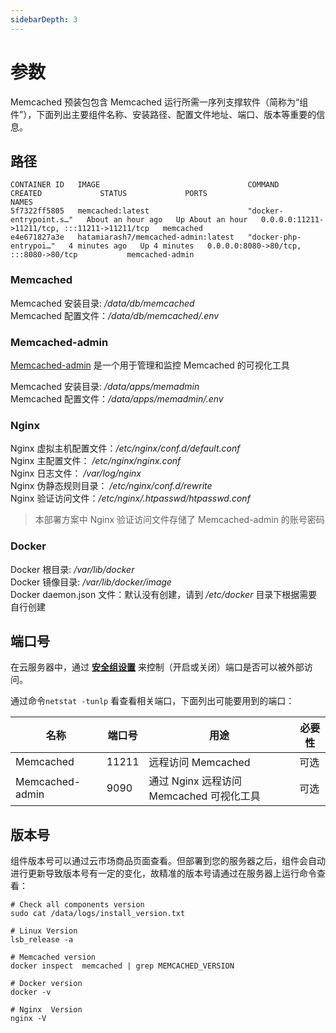```yaml
---
sidebarDepth: 3
---
```


# 参数

Memcached 预装包包含 Memcached 运行所需一序列支撑软件（简称为“组件”），下面列出主要组件名称、安装路径、配置文件地址、端口、版本等重要的信息。

## 路径

```
CONTAINER ID   IMAGE                                 COMMAND                  CREATED             STATUS             PORTS                                           NAMES
5f7322ff5805   memcached:latest                      "docker-entrypoint.s…"   About an hour ago   Up About an hour   0.0.0.0:11211->11211/tcp, :::11211->11211/tcp   memcached
e4e671827a3e   hatamiarash7/memcached-admin:latest   "docker-php-entrypoi…"   4 minutes ago   Up 4 minutes   0.0.0.0:8080->80/tcp, :::8080->80/tcp           memcached-admin
```

### Memcached

Memcached 安装目录: */data/db/memcached*  
Memcached 配置文件：*/data/db/memcached/.env*  

### Memcached-admin

[Memcached-admin](https://github.com/hatamiarash7/Memcached-Admin) 是一个用于管理和监控 Memcached 的可视化工具  

Memcached 安装目录: */data/apps/memadmin*  
Memcached 配置文件：*/data/apps/memadmin/.env*  

### Nginx

Nginx 虚拟主机配置文件：*/etc/nginx/conf.d/default.conf*  
Nginx 主配置文件： */etc/nginx/nginx.conf*  
Nginx 日志文件： */var/log/nginx*  
Nginx 伪静态规则目录： */etc/nginx/conf.d/rewrite*  
Nginx 验证访问文件：*/etc/nginx/.htpasswd/htpasswd.conf*  

> 本部署方案中 Nginx 验证访问文件存储了 Memcached-admin 的账号密码

### Docker

Docker 根目录: */var/lib/docker*  
Docker 镜像目录: */var/lib/docker/image*   
Docker daemon.json 文件：默认没有创建，请到 */etc/docker* 目录下根据需要自行创建   

## 端口号

在云服务器中，通过 **[安全组设置](https://support.websoft9.com/docs/faq/zh/tech-instance.html)** 来控制（开启或关闭）端口是否可以被外部访问。 

通过命令`netstat -tunlp` 看查看相关端口，下面列出可能要用到的端口：


| 名称 | 端口号 | 用途 |  必要性 |
| --- | --- | --- | --- |
| Memcached | 11211 | 远程访问 Memcached | 可选 |
| Memcached-admin | 9090 | 通过 Nginx 远程访问 Memcached 可视化工具 | 可选 |


## 版本号

组件版本号可以通过云市场商品页面查看。但部署到您的服务器之后，组件会自动进行更新导致版本号有一定的变化，故精准的版本号请通过在服务器上运行命令查看：

```shell
# Check all components version
sudo cat /data/logs/install_version.txt

# Linux Version
lsb_release -a

# Memcached version
docker inspect  memcached | grep MEMCACHED_VERSION

# Docker version
docker -v

# Nginx  Version
nginx -V
```
